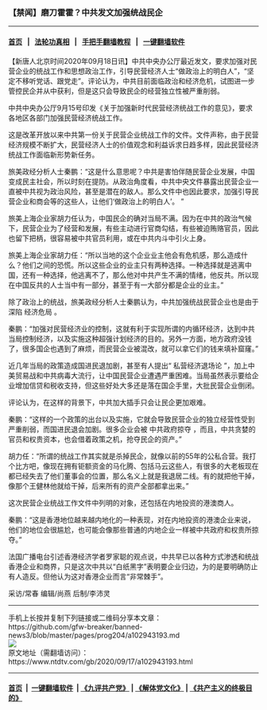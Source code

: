 ### 【禁闻】磨刀霍霍？中共发文加强统战民企
------------------------

#### [首页](https://github.com/gfw-breaker/banned-news3/blob/master/README.md) &nbsp;&nbsp;|&nbsp;&nbsp; [法轮功真相](https://github.com/begood0513/basic/blob/master/README.md)  &nbsp;&nbsp;|&nbsp;&nbsp; [手把手翻墙教程](https://github.com/gfw-breaker/guides/wiki)  &nbsp;&nbsp;|&nbsp;&nbsp; [一键翻墙软件](https://github.com/gfw-breaker/nogfw/blob/master/README.md)  



<div><div class="post_content" itemprop="articleBody">
 <p>
  【新唐人北京时间2020年09月18日讯】中共中央办公厅最近发文，要求加强对民营企业的统战工作和思想政治工作，引导民营经济人士“做政治上的明白人”，“坚定不移听党话、跟党走”。评论认为，中共目前面临政治和经济危机，试图进一步管控民企并从中获利，但是这只会导致民企的经营独立性被严重削弱。
 </p>
 <p>
  中共中央办公厅9月15号印发《关于加强新时代民营经济统战工作的意见》，要求各地区各部门加强民营经济统战工作。
 </p>
 <p>
  这是改革开放以来中共第一份关于民营企业统战工作的文件。文件声称，由于民营经济规模不断扩大，民营经济人士的价值观念和利益诉求日趋多样，因此民营经济统战工作面临新形势新任务。
 </p>
 <p>
  旅美政经分析人士秦鹏：“这是什么意思呢？中共是害怕伴随民营企业发展，中国变成民主社会，所以时刻在提防。从政治角度看，中共中央文件暴露出民营企业一直被中共视为政治风险，甚至是潜在的敌人。那么文件中也因此要求，加强引导民营企业和商会等的这些人，让他们‘做政治上的明白人’。 ”
 </p>
 <p>
  旅美上海企业家胡力任认为，中国民企的确对当局不满。因为在中共的政治气候下，民营企业为了经营和发展，有些主动进行官商勾结，有些被迫贿赂官员，因此也留下把柄，很容易被中共官员利用，或在中共内斗中引火上身。
 </p>
 <p>
  旅美上海企业家胡力任：“所以当地的这个企业业主他会有危机感，那么造成什么？他们之间的恐慌。所以这些企业的业主只有两种选择。一种选择就是逃离中国，还有一种选择，他逃离不了，那么他对中共产生不满的情绪，他反共。所以现在中国反共的人士当中有一部分，甚至于有一大部分都是企业的业主。”
 </p>
 <p>
  除了政治上的统战，旅美政经分析人士秦鹏认为，中共加强统战民营企业也是由于深陷
  <ok href="https://www.ntdtv.com/gb/经济危局.htm">
   经济危局
  </ok>
  。
 </p>
 <p>
  秦鹏：“加强对民营经济业的控制，这就有利于实现所谓的内循环经济，达到中共当局控制经济，以及实施这种超强计划经济的目的。另外一方面，地方政府没钱了，很多国企也遇到了麻烦，而民营企业被混改，就可以拿它们的钱来填补窟窿。”
 </p>
 <p>
  近几年当局的政策造成国进民退加剧，甚至有人提出“
  <ok href="https://www.ntdtv.com/gb/私营经济退场论.htm">
   私营经济退场论
  </ok>
  ”，加上中美贸易战和中共病毒大流行，让中国民营企业遭遇严重困难。当局虽然表示要给企业增加信贷和税收支持，但这些好处大多还是落在国企手里，大批民营企业倒闭。
 </p>
 <p>
  评论认为，在这样的背景下，中共加大插手只会让民企更加艰难。
 </p>
 <p>
  秦鹏：“这样的一个政策的出台以及实施，它就会导致民营企业的独立经营性受到严重削弱，而国进民退会加剧。很多企业会被
  <ok href="https://www.ntdtv.com/gb/中共政府掠夺.htm">
   中共政府掠夺
  </ok>
  ，而且，中共贪婪的官员和权贵资本，也会借着政策之机，抢夺民企的资产。”
 </p>
 <p>
  胡力任：“所谓的统战工作其实就是杀掉民企，就像以前的55年的公私合营。我打个比方吧，像现在拥有钜额资金的马化腾、包括马云这些人，有很多的大老板现在都已经失去了他们董事会的位置，那么名义上就是我退居二线。有的就把他干掉，像那个王健林他就给干掉，后来所有的资产全部都拿出来。”
 </p>
 <p>
  这次民营企业统战工作文件中列明的对象，还包括在内地投资的港澳商人。
 </p>
 <p>
  秦鹏：“这是香港地位越来越内地化的一种表现，对在内地投资的港澳企业来说，他们的地位会很尴尬，也可能会像那些普通的内地企业一样被中共政府和权贵所掠夺。”
 </p>
 <p>
  法国广播电台引述香港经济学者罗家聪的观点说，中共早已以各种方式渗透和统战香港企业和商界，只是这次中共以“白纸黑字”表明要企业归边，为的是要明确防止有人造反。但他认为这对香港企业而言“非常棘手”。
 </p>
 <p>
  采访/常春 编辑/尚燕 后制/李沛灵
 </p>
 <div class="single_ad">
 </div>
</div>
</div>
<hr/>
手机上长按并复制下列链接或二维码分享本文章：<br/>
https://github.com/gfw-breaker/banned-news3/blob/master/pages/prog204/a102943193.md <br/>
<a href='https://github.com/gfw-breaker/banned-news3/blob/master/pages/prog204/a102943193.md'><img src='https://github.com/gfw-breaker/banned-news3/blob/master/pages/prog204/a102943193.md.png'/></a> <br/>
原文地址（需翻墙访问）：https://www.ntdtv.com/gb/2020/09/17/a102943193.html


------------------------
#### [首页](https://github.com/gfw-breaker/banned-news3/blob/master/README.md) &nbsp;|&nbsp; [一键翻墙软件](https://github.com/gfw-breaker/nogfw/blob/master/README.md) &nbsp;| [《九评共产党》](https://github.com/gfw-breaker/9ping.md/blob/master/README.md#九评之一评共产党是什么) | [《解体党文化》](https://github.com/gfw-breaker/jtdwh.md/blob/master/README.md) | [《共产主义的终极目的》](https://github.com/gfw-breaker/gczydzjmd.md/blob/master/README.md)


<img src='http://gfw-breaker.win/banned-news3/pages/prog204/a102943193.md' width='0px' height='0px'/>